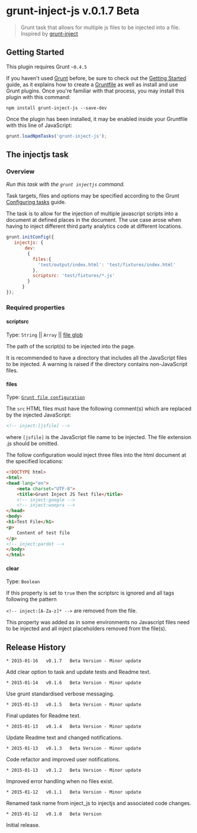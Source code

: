 # grunt-inject-js v.0.1.7 Beta

> Grunt task that allows for multiple js files to be injected into a file. Inspired by [grunt-inject](https://github.com/ChrisWren/grunt-inject)

## Getting Started
This plugin requires Grunt `~0.4.5`

If you haven't used [Grunt](http://gruntjs.com/) before, be sure to check out the [Getting Started](http://gruntjs.com/getting-started) guide, as it explains how to create a [Gruntfile](http://gruntjs.com/sample-gruntfile) as well as install and use Grunt plugins. Once you're familiar with that process, you may install this plugin with this command:

```shell
npm install grunt-inject-js --save-dev
```

Once the plugin has been installed, it may be enabled inside your Gruntfile with this line of JavaScript:

```js
grunt.loadNpmTasks('grunt-inject-js');
```

## The injectjs task

### Overview
_Run this task with the `grunt injectjs` command._

Task targets, files and options may be specified according to the Grunt [Configuring tasks](http://gruntjs.com/configuring-tasks) guide.

The task is to allow for the injection of multiple javascript scripts into a document at defined places in the document. The use case arose when having to inject different third party
analytics code at different locations.


```js
grunt.initConfig({
   injectjs: {
       dev:
        {
          files:{
            'test/output/index.html': 'test/fixtures/index.html'
          },
          scriptsrc: 'test/fixtures/*.js'
        }
      }
});
```

### Required properties

#### scriptsrc
Type: `String` || `Array` || [file glob](http://gruntjs.com/configuring-tasks#globbing-patterns)

The path of the script(s) to be injected into the page.

It is recommended to have a directory that includes all the JavaScript files to be injected.
A warning is raised if the directory contains non-JavaScript files.

#### files
Type: [`Grunt file configuration`](http://gruntjs.com/configuring-tasks#files)

The `src` HTML files must have the following comment(s) which are replaced by the injected JavaScript:

```html
<!-- inject:[jsfile] -->
```

where ```[jsfile]``` is the JavaScript file name to be injected. The file extension .js should be omitted.

The follow configuration would inject three files into the html document at the specified locations:
```html
<!DOCTYPE html>
<html>
<head lang="en">
    <meta charset="UTF-8">
    <title>Grunt Inject JS Test file</title>
    <!-- inject:google -->
    <!-- inject:woopra -->
</head>
<body>
<h1>Test File</h1>
<p>
    Content of test file
</p>
<!-- inject:pardot -->
</body>
</html>
```
#### clear
Type: `Boolean`

If this property is set to `true` then the scriptsrc is ignored and all tags following the pattern

`<!-- inject:[A-Za-z]* -->` are removed from the file.

This property was added as in some environments no Javascript files need to be injected and all inject placeholders removed from the file(s).

## Release History

    * 2015-01-16   v0.1.7   Beta Version - Minor update
<p>Add clear option to task and update tests and Readme text.</p>

    * 2015-01-14   v0.1.6   Beta Version - Minor update
<p>Use grunt standardised verbose messaging.</p>

    * 2015-01-13   v0.1.5   Beta Version - Minor update
<p>Final updates for Readme text.</p>

    * 2015-01-13   v0.1.4   Beta Version - Minor update
<p>Update Readme text and changed notifications.</p>

    * 2015-01-13   v0.1.3   Beta Version - Minor update
<p>Code refactor and improved user notifications.</p>

    * 2015-01-13   v0.1.2   Beta Version - Minor update
<p>Improved error handling when no files exist.</p>

    * 2015-01-12   v0.1.1   Beta Version - Minor update
<p>Renamed task name from inject_js to injectjs and associated code changes.</p>

    * 2015-01-12   v0.1.0   Beta Version
<p>Initial release.</p>